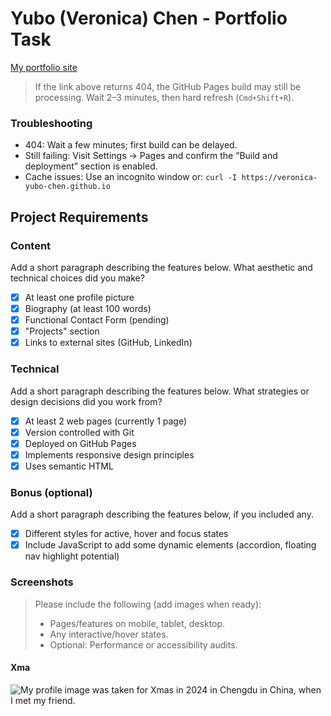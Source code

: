 # Yubo (Veronica) Chen - Portfolio Task

[My portfolio site](https://veronica-yubo-chen.github.io)

> If the link above returns 404, the GitHub Pages build may still be processing. Wait 2–3 minutes, then hard refresh (`Cmd+Shift+R`).

### Troubleshooting

- 404: Wait a few minutes; first build can be delayed.
- Still failing: Visit Settings → Pages and confirm the “Build and deployment” section is enabled.
- Cache issues: Use an incognito window or: `curl -I https://veronica-yubo-chen.github.io`

## Project Requirements

### Content

Add a short paragraph describing the features below. What aesthetic and technical choices did you make?

- [x] At least one profile picture
- [x] Biography (at least 100 words)
- [x] Functional Contact Form (pending)
- [x] "Projects" section
- [x] Links to external sites (GitHub, LinkedIn)

### Technical

Add a short paragraph describing the features below. What strategies or design decisions did you work from?

- [x] At least 2 web pages (currently 1 page)
- [x] Version controlled with Git
- [x] Deployed on GitHub Pages
- [x] Implements responsive design principles
- [x] Uses semantic HTML

### Bonus (optional)

Add a short paragraph describing the features below, if you included any.

- [x] Different styles for active, hover and focus states
- [x] Include JavaScript to add some dynamic elements (accordion, floating nav highlight potential)

### Screenshots

> Please include the following (add images when ready):
> - Pages/features on mobile, tablet, desktop.
> - Any interactive/hover states.
> - Optional: Performance or accessibility audits.

#### Xma

![My profile image was taken for Xmas in 2024 in Chengdu in China, when I met my friend.](./profile-photo.png)
